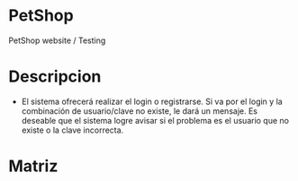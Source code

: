 # PetShop
PetShop website / Testing

# Descripcion 
- El sistema ofrecerá realizar el login o registrarse.
Si va por el login y la combinación de usuario/clave no existe, le dará un
mensaje. Es deseable que el sistema logre avisar si el problema es el usuario
que no existe o la clave incorrecta.

# Matriz
